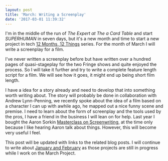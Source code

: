 ```yaml
---
layout: post
title: 'March: Writing a Screenplay'
date: '2017-03-01 11:39:32'
---
```


I'm in the middle of the run of *The Expert at The a Card Table* and start *SUPERHUMAN* in seven days, but it's a new month and time to start a new project in tech [12 Months, 12 Things](https://blog.jden.me/12-months-12-things/) series. For the month of March I will write a screenplay for a film. 

I've never written a screenplay before but have written over a hundred pages of quasi-stageplay for the two Fringe shows and quite enjoyed the process. So I will take it further and try to write a complete feature length script for a film. We will see how it goes, it might end up being short film length. 

I have a idea for a story already and need to develop that into something worth writing about. The story will probably be done in collaboration with Andrew Lynn-Penning, we recently spoke about the idea of a film based on a character I can up with awhile ago, he mapped out a nice funny scene and premise. I need to learn about the form of screenplay and the tools used by the pros, I have a friend in the business I will lean on for help. Last year I bought the Aaron Sorkin [Masterclass on Screenwriting](https://www.masterclass.com/classes/aaron-sorkin-teaches-screenwriting), at the time only because I like hearing Aaron talk about things. However, this will become very useful I feel. 

This post will be updated with links to the related blog posts. I will continue to write about [January and February](https://blog.jden.me/the-tale-of-two-fringes/) as those projects are still in progress while I work on the March Project. 